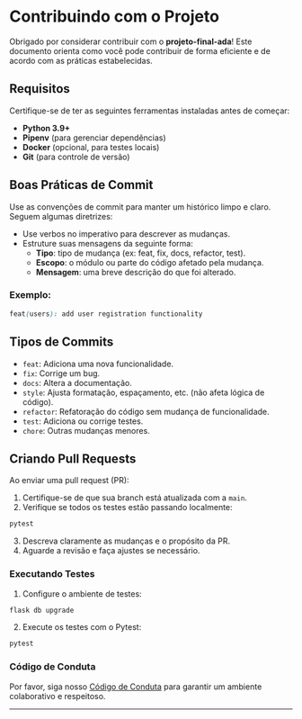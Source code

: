 # Contribuindo com o Projeto

Obrigado por considerar contribuir com o **projeto-final-ada**! Este documento orienta como você pode contribuir de forma eficiente e de acordo com as práticas estabelecidas.

## Requisitos

Certifique-se de ter as seguintes ferramentas instaladas antes de começar:

- **Python 3.9+**
- **Pipenv** (para gerenciar dependências)
- **Docker** (opcional, para testes locais)
- **Git** (para controle de versão)

## Boas Práticas de Commit
Use as convenções de commit para manter um histórico limpo e claro. Seguem algumas diretrizes:

-   Use verbos no imperativo para descrever as mudanças.
-   Estruture suas mensagens da seguinte forma:
    - **Tipo**: tipo de mudança (ex: feat, fix, docs, refactor, test).
    - **Escopo**: o módulo ou parte do código afetado pela mudança.
    - **Mensagem**: uma breve descrição do que foi alterado.

### Exemplo:
```scss
feat(users): add user registration functionality
```

## Tipos de Commits
- ``feat``: Adiciona uma nova funcionalidade.
- ``fix``: Corrige um bug.
- ``docs``: Altera a documentação.
- ``style``: Ajusta formatação, espaçamento, etc. (não afeta lógica de código).
- ``refactor``: Refatoração do código sem mudança de funcionalidade.
- ``test``: Adiciona ou corrige testes.
- ``chore``: Outras mudanças menores.

## Criando Pull Requests
Ao enviar uma pull request (PR):

1. Certifique-se de que sua branch está atualizada com a ``main``.
2. Verifique se todos os testes estão passando localmente:
```bash
pytest
```
3. Descreva claramente as mudanças e o propósito da PR.
4. Aguarde a revisão e faça ajustes se necessário.

### Executando Testes
1. Configure o ambiente de testes:

```bash
flask db upgrade
```
2. Execute os testes com o Pytest:

```bash
pytest
```

### Código de Conduta
Por favor, siga nosso [Código de Conduta](./CODE_OF_CONDUCT.md) para garantir um ambiente colaborativo e respeitoso.

---